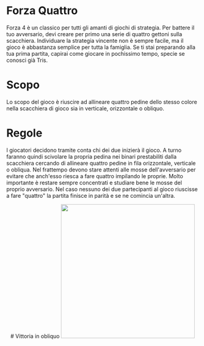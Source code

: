# Forza Quattro
Forza 4 è un classico per tutti gli amanti di giochi di strategia. Per battere il tuo avversario, devi creare per primo una serie di quattro gettoni sulla scacchiera. Individuare la strategia vincente non è sempre facile, ma il gioco è abbastanza semplice per tutta la famiglia. Se ti stai preparando alla tua prima partita, capirai come giocare in pochissimo tempo, specie se conosci già Tris.

# Scopo
Lo scopo del gioco è riuscire ad allineare quattro pedine dello stesso colore nella scacchiera di gioco sia in verticale, orizzontale o obliquo.

# Regole
I giocatori decidono tramite conta chi dei due inizierà il gioco. A turno faranno quindi scivolare la propria pedina nei binari prestabiliti dalla scacchiera cercando di allineare quattro pedine in fila orizzontale, verticale o obliqua. Nel frattempo devono stare attenti alle mosse dell'avversario per evitare che anch'esso riesca a fare quattro impilando le proprie. Molto importante è restare sempre concentrati e studiare bene le mosse del proprio avversario. Nel caso nessuno dei due partecipanti al gioco riuscisse a fare "quattro" la partita finisce in parità e se ne comincia un'altra.

<p align="center">
# Vittoria in obliquo
<img width="350" src="https://github.com/HasnatMuhammad104/ForzaQuattro/assets/124881407/a6a0d24f-aeb7-4136-936e-e8da13e2048e">
</p>


